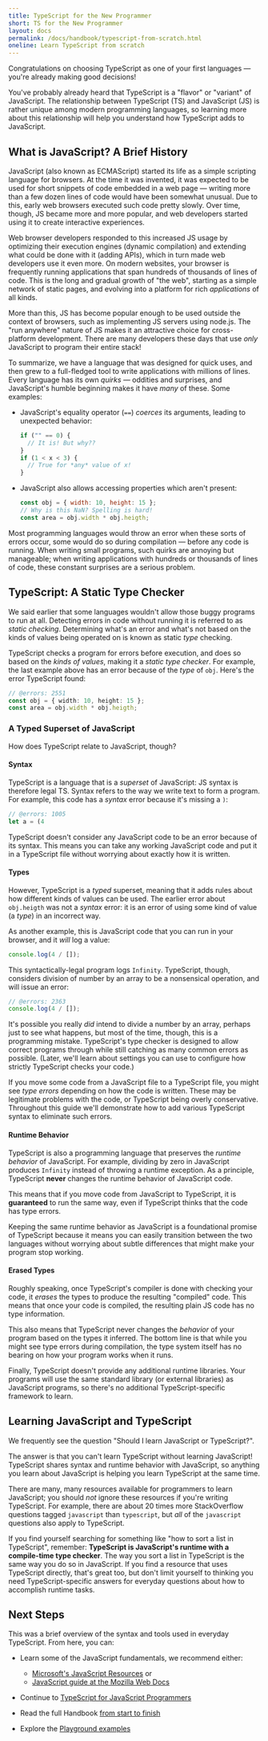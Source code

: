 ```yaml
---
title: TypeScript for the New Programmer
short: TS for the New Programmer
layout: docs
permalink: /docs/handbook/typescript-from-scratch.html
oneline: Learn TypeScript from scratch
---
```


Congratulations on choosing TypeScript as one of your first languages — you're already making good decisions!

You've probably already heard that TypeScript is a "flavor" or "variant" of JavaScript.
The relationship between TypeScript (TS) and JavaScript (JS) is rather unique among modern programming languages, so learning more about this relationship will help you understand how TypeScript adds to JavaScript.

## What is JavaScript? A Brief History

JavaScript (also known as ECMAScript) started its life as a simple scripting language for browsers.
At the time it was invented, it was expected to be used for short snippets of code embedded in a web page — writing more than a few dozen lines of code would have been somewhat unusual.
Due to this, early web browsers executed such code pretty slowly.
Over time, though, JS became more and more popular, and web developers started using it to create interactive experiences.

Web browser developers responded to this increased JS usage by optimizing their execution engines (dynamic compilation) and extending what could be done with it (adding APIs), which in turn made web developers use it even more.
On modern websites, your browser is frequently running applications that span hundreds of thousands of lines of code.
This is the long and gradual growth of "the web", starting as a simple network of static pages, and evolving into a platform for rich _applications_ of all kinds.

More than this, JS has become popular enough to be used outside the context of browsers, such as implementing JS servers using node.js.
The "run anywhere" nature of JS makes it an attractive choice for cross-platform development.
There are many developers these days that use _only_ JavaScript to program their entire stack!

To summarize, we have a language that was designed for quick uses, and then grew to a full-fledged tool to write applications with millions of lines.
Every language has its own _quirks_ — oddities and surprises, and JavaScript's humble beginning makes it have _many_ of these. Some examples:

- JavaScript's equality operator (`==`) _coerces_ its arguments, leading to unexpected behavior:

  ```js
  if ("" == 0) {
    // It is! But why??
  }
  if (1 < x < 3) {
    // True for *any* value of x!
  }
  ```

- JavaScript also allows accessing properties which aren't present:

  ```js
  const obj = { width: 10, height: 15 };
  // Why is this NaN? Spelling is hard!
  const area = obj.width * obj.heigth;
  ```

Most programming languages would throw an error when these sorts of errors occur, some would do so during compilation — before any code is running.
When writing small programs, such quirks are annoying but manageable; when writing applications with hundreds or thousands of lines of code, these constant surprises are a serious problem.

## TypeScript: A Static Type Checker

We said earlier that some languages wouldn't allow those buggy programs to run at all.
Detecting errors in code without running it is referred to as _static checking_.
Determining what's an error and what's not based on the kinds of values being operated on is known as static _type_ checking.

TypeScript checks a program for errors before execution, and does so based on the _kinds of values_, making it a _static type checker_.
For example, the last example above has an error because of the _type_ of `obj`.
Here's the error TypeScript found:

```ts twoslash
// @errors: 2551
const obj = { width: 10, height: 15 };
const area = obj.width * obj.heigth;
```

### A Typed Superset of JavaScript

How does TypeScript relate to JavaScript, though?

#### Syntax

TypeScript is a language that is a _superset_ of JavaScript: JS syntax is therefore legal TS.
Syntax refers to the way we write text to form a program.
For example, this code has a _syntax_ error because it's missing a `)`:

```ts twoslash
// @errors: 1005
let a = (4
```

TypeScript doesn't consider any JavaScript code to be an error because of its syntax.
This means you can take any working JavaScript code and put it in a TypeScript file without worrying about exactly how it is written.

#### Types

However, TypeScript is a _typed_ superset, meaning that it adds rules about how different kinds of values can be used.
The earlier error about `obj.heigth` was not a _syntax_ error: it is an error of using some kind of value (a _type_) in an incorrect way.

As another example, this is JavaScript code that you can run in your browser, and it _will_ log a value:

```js
console.log(4 / []);
```

This syntactically-legal program logs `Infinity`.
TypeScript, though, considers division of number by an array to be a nonsensical operation, and will issue an error:

```ts twoslash
// @errors: 2363
console.log(4 / []);
```

It's possible you really _did_ intend to divide a number by an array, perhaps just to see what happens, but most of the time, though, this is a programming mistake.
TypeScript's type checker is designed to allow correct programs through while still catching as many common errors as possible.
(Later, we'll learn about settings you can use to configure how strictly TypeScript checks your code.)

If you move some code from a JavaScript file to a TypeScript file, you might see _type errors_ depending on how the code is written.
These may be legitimate problems with the code, or TypeScript being overly conservative.
Throughout this guide we'll demonstrate how to add various TypeScript syntax to eliminate such errors.

#### Runtime Behavior

TypeScript is also a programming language that preserves the _runtime behavior_ of JavaScript.
For example, dividing by zero in JavaScript produces `Infinity` instead of throwing a runtime exception.
As a principle, TypeScript **never** changes the runtime behavior of JavaScript code.

This means that if you move code from JavaScript to TypeScript, it is **guaranteed** to run the same way, even if TypeScript thinks that the code has type errors.

Keeping the same runtime behavior as JavaScript is a foundational promise of TypeScript because it means you can easily transition between the two languages without worrying about subtle differences that might make your program stop working.

<!--
Missing subsection on the fact that TS extends JS to add syntax for type
specification.  (Since the immediately preceding text was raving about
how JS code can be used in TS.)
-->

#### Erased Types

Roughly speaking, once TypeScript's compiler is done with checking your code, it _erases_ the types to produce the resulting "compiled" code.
This means that once your code is compiled, the resulting plain JS code has no type information.

This also means that TypeScript never changes the _behavior_ of your program based on the types it inferred.
The bottom line is that while you might see type errors during compilation, the type system itself has no bearing on how your program works when it runs.

Finally, TypeScript doesn't provide any additional runtime libraries.
Your programs will use the same standard library (or external libraries) as JavaScript programs, so there's no additional TypeScript-specific framework to learn.

<!--
Should extend this paragraph to say that there's an exception of
allowing you to use newer JS features and transpile the code to an older
JS, and this might add small stubs of functionality when needed.  (Maybe
with an example --- something like `?.` would be good in showing readers
that this document is maintained.)
-->

## Learning JavaScript and TypeScript

We frequently see the question "Should I learn JavaScript or TypeScript?".

The answer is that you can't learn TypeScript without learning JavaScript!
TypeScript shares syntax and runtime behavior with JavaScript, so anything you learn about JavaScript is helping you learn TypeScript at the same time.

There are many, many resources available for programmers to learn JavaScript; you should _not_ ignore these resources if you're writing TypeScript.
For example, there are about 20 times more StackOverflow questions tagged `javascript` than `typescript`, but _all_ of the `javascript` questions also apply to TypeScript.

If you find yourself searching for something like "how to sort a list in TypeScript", remember: **TypeScript is JavaScript's runtime with a compile-time type checker**.
The way you sort a list in TypeScript is the same way you do so in JavaScript.
If you find a resource that uses TypeScript directly, that's great too, but don't limit yourself to thinking you need TypeScript-specific answers for everyday questions about how to accomplish runtime tasks.

## Next Steps

This was a brief overview of the syntax and tools used in everyday TypeScript. From here, you can:

- Learn some of the JavaScript fundamentals, we recommend either:

  - [Microsoft's JavaScript Resources](https://developer.microsoft.com/javascript/) or
  - [JavaScript guide at the Mozilla Web Docs](https://developer.mozilla.org/docs/Web/JavaScript/Guide)

- Continue to [TypeScript for JavaScript Programmers](/docs/handbook/typescript-in-5-minutes.html)
- Read the full Handbook [from start to finish](/docs/handbook/intro.html)
- Explore the [Playground examples](/play#show-examples)

<!-- Note: I'll be happy to write the following... -->
<!--
## Types

    * What's a type? (For newbies)
      * A type is a *kind* of value
      * Types implicitly define what operations make sense on them
      * Lots of different kinds, not just primitives
      * We can make descriptions for all kinds of values
      * The `any` type -- a quick desctiption, what it is, and why it's bad
    * Inference 101
      * Examples
      * TypeScript can figure out types most of the time
      * Two places we'll ask you what the type is: Function boundaries, and later-initialized values
    * Co-learning JavaScript
      * You can+should read existing JS resources
      * Just paste it in and see what happens
      * Consider turning off 'strict' -->
